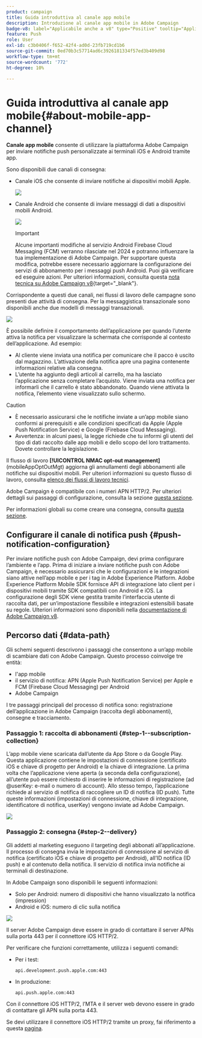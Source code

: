 ```yaml
---
product: campaign
title: Guida introduttiva al canale app mobile
description: Introduzione al canale app mobile in Adobe Campaign
badge-v8: label="Applicabile anche a v8" type="Positive" tooltip="Applicabile anche a Campaign v8"
feature: Push
role: User
exl-id: c3b0406f-f652-42f4-ad0d-23fb719cd1b6
source-git-commit: 0ed70b3c57714ad6c3926181334f57ed3b409d98
workflow-type: tm+mt
source-wordcount: '772'
ht-degree: 10%

---
```


# Guida introduttiva al canale app mobile{#about-mobile-app-channel}

**Canale app mobile** consente di utilizzare la piattaforma Adobe Campaign per inviare notifiche push personalizzate ai terminali iOS e Android tramite app.

Sono disponibili due canali di consegna:

* Canale iOS che consente di inviare notifiche ai dispositivi mobili Apple.

  ![](assets/nmac_intro_2.png)

* Canale Android che consente di inviare messaggi di dati a dispositivi mobili Android.

  ![](assets/nmac_intro_1.png)

  >[!IMPORTANT]
  >
  >Alcune importanti modifiche al servizio Android Firebase Cloud Messaging (FCM) verranno rilasciate nel 2024 e potranno influenzare la tua implementazione di Adobe Campaign. Per supportare questa modifica, potrebbe essere necessario aggiornare la configurazione dei servizi di abbonamento per i messaggi push Android. Puoi già verificare ed eseguire azioni. Per ulteriori informazioni, consulta questa [nota tecnica su Adobe Campaign v8](https://experienceleague.adobe.com/docs/campaign/technotes-ac/tn-new/push-technote.html?lang=it){target="_blank"}.

Corrispondente a questi due canali, nei flussi di lavoro delle campagne sono presenti due attività di consegna. Per la messaggistica transazionale sono disponibili anche due modelli di messaggi transazionali.

![](assets/nmac_intro_3.png)


È possibile definire il comportamento dell’applicazione per quando l’utente attiva la notifica per visualizzare la schermata che corrisponde al contesto dell’applicazione. Ad esempio:

* Al cliente viene inviata una notifica per comunicare che il pacco è uscito dal magazzino. L’attivazione della notifica apre una pagina contenente informazioni relative alla consegna.
* L’utente ha aggiunto degli articoli al carrello, ma ha lasciato l’applicazione senza completare l’acquisto. Viene inviata una notifica per informarli che il carrello è stato abbandonato. Quando viene attivata la notifica, l’elemento viene visualizzato sullo schermo.

>[!CAUTION]
>
>* È necessario assicurarsi che le notifiche inviate a un’app mobile siano conformi ai prerequisiti e alle condizioni specificati da Apple (Apple Push Notification Service) e Google (Firebase Cloud Messaging).
>* Avvertenza: in alcuni paesi, la legge richiede che tu informi gli utenti del tipo di dati raccolto dalle app mobili e dello scopo del loro trattamento. Dovete controllare la legislazione.

Il flusso di lavoro **[!UICONTROL NMAC opt-out management]** (mobileAppOptOutMgt) aggiorna gli annullamenti degli abbonamenti alle notifiche sui dispositivi mobili. Per ulteriori informazioni su questo flusso di lavoro, consulta [elenco dei flussi di lavoro tecnici](../../workflow/using/about-technical-workflows.md).

Adobe Campaign è compatibile con i numeri APN HTTP/2. Per ulteriori dettagli sui passaggi di configurazione, consulta la sezione [questa sezione](configuring-the-mobile-application.md).

Per informazioni globali su come creare una consegna, consulta [questa sezione](steps-about-delivery-creation-steps.md).


## Configurare il canale di notifica push {#push-notification-configuration}

Per inviare notifiche push con Adobe Campaign, devi prima configurare l’ambiente e l’app. Prima di iniziare a inviare notifiche push con Adobe Campaign, è necessario assicurarsi che le configurazioni e le integrazioni siano attive nell’app mobile e per i tag in Adobe Experience Platform. Adobe Experience Platform Mobile SDK fornisce API di integrazione lato client per i dispositivi mobili tramite SDK compatibili con Android e iOS. La configurazione degli SDK viene gestita tramite l’interfaccia utente di raccolta dati, per un’impostazione flessibile e integrazioni estensibili basate su regole. Ulteriori informazioni sono disponibili nella [documentazione di Adobe Campaign v8](https://experienceleague.adobe.com/it/docs/campaign/campaign-v8/send/push/push-settings).


## Percorso dati {#data-path}

Gli schemi seguenti descrivono i passaggi che consentono a un’app mobile di scambiare dati con Adobe Campaign. Questo processo coinvolge tre entità:

* l&#39;app mobile
* il servizio di notifica: APN (Apple Push Notification Service) per Apple e FCM (Firebase Cloud Messaging) per Android
* Adobe Campaign

I tre passaggi principali del processo di notifica sono: registrazione dell’applicazione in Adobe Campaign (raccolta degli abbonamenti), consegne e tracciamento.

### Passaggio 1: raccolta di abbonamenti {#step-1--subscription-collection}

L’app mobile viene scaricata dall’utente da App Store o da Google Play. Questa applicazione contiene le impostazioni di connessione (certificato iOS e chiave di progetto per Android) e la chiave di integrazione. La prima volta che l’applicazione viene aperta (a seconda della configurazione), all’utente può essere richiesto di inserire le informazioni di registrazione (ad @userKey: e-mail o numero di account). Allo stesso tempo, l’applicazione richiede al servizio di notifica di raccogliere un ID di notifica (ID push). Tutte queste informazioni (impostazioni di connessione, chiave di integrazione, identificatore di notifica, userKey) vengono inviate ad Adobe Campaign.

![](assets/nmac_register_view.png)

### Passaggio 2: consegna {#step-2--delivery}

Gli addetti al marketing eseguono il targeting degli abbonati all’applicazione. Il processo di consegna invia le impostazioni di connessione al servizio di notifica (certificato iOS e chiave di progetto per Android), all’ID notifica (ID push) e al contenuto della notifica. Il servizio di notifica invia notifiche ai terminali di destinazione.

In Adobe Campaign sono disponibili le seguenti informazioni:

* Solo per Android: numero di dispositivi che hanno visualizzato la notifica (impression)
* Android e iOS: numero di clic sulla notifica

![](assets/nmac_delivery_view.png)

Il server Adobe Campaign deve essere in grado di contattare il server APNs sulla porta 443 per il connettore iOS HTTP/2.

Per verificare che funzioni correttamente, utilizza i seguenti comandi:

* Per i test:

  ```
  api.development.push.apple.com:443
  ```

* In produzione:

  ```
  api.push.apple.com:443
  ```

Con il connettore iOS HTTP/2, l’MTA e il server web devono essere in grado di contattare gli APN sulla porta 443.

Se devi utilizzare il connettore iOS HTTP/2 tramite un proxy, fai riferimento a questa [pagina](../../installation/using/file-res-management.md#proxy-connection-configuration).

